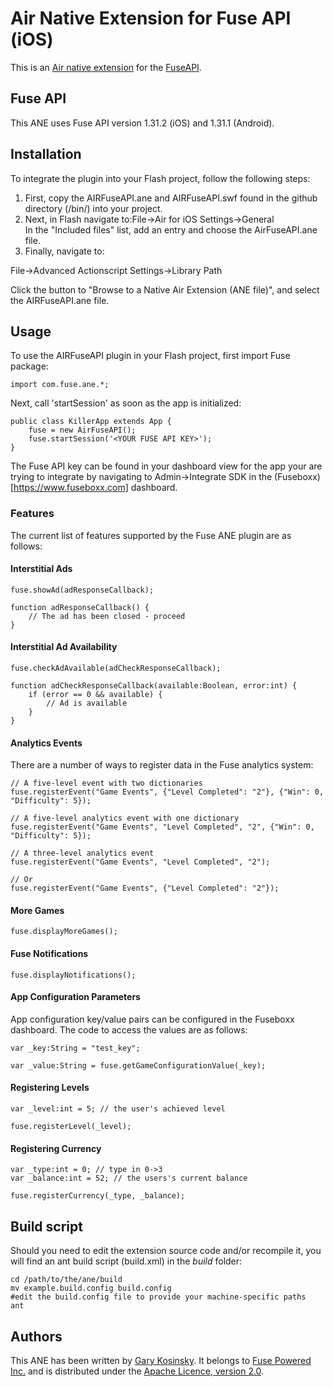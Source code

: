 Air Native Extension for Fuse API (iOS)
======================================

This is an [Air native extension](http://www.adobe.com/devnet/air/native-extensions-for-air.html) for the [FuseAPI](http://www.fuseboxx.com).

Fuse API
---------

This ANE uses Fuse API version 1.31.2 (iOS) and 1.31.1 (Android).

Installation
---------

To integrate the plugin into your Flash project, follow the following steps:

1.  First, copy the AIRFuseAPI.ane and AIRFuseAPI.swf found in the github directory (/bin/) into your project.
2.  Next, in Flash navigate to:<rr />File->Air for iOS Settings->General<br />In the "Included files" list, add an entry and choose the AirFuseAPI.ane file.
3.  Finally, navigate to:

File->Advanced Actionscript Settings->Library Path

Click the button to "Browse to a Native Air Extension (ANE file)", and select the AIRFuseAPI.ane file.


Usage
---------

To use the AIRFuseAPI plugin in your Flash project, first import Fuse package: 

    import com.fuse.ane.*;

Next, call 'startSession' as soon as the app is initialized:

    public class KillerApp extends App {
        fuse = new AirFuseAPI();
        fuse.startSession('<YOUR FUSE API KEY>');
    }

The Fuse API key can be found in your dashboard view for the app your are trying to integrate by navigating to Admin->Integrate SDK in the (Fuseboxx)[https://www.fuseboxx.com] dashboard.


### Features ####

The current list of features supported by the Fuse ANE plugin are as follows:

#### Interstitial Ads ####

    fuse.showAd(adResponseCallback);

    function adResponseCallback() {
        // The ad has been closed - proceed
    }

#### Interstitial Ad Availability ####
    
    fuse.checkAdAvailable(adCheckResponseCallback);

    function adCheckResponseCallback(available:Boolean, error:int) {
        if (error == 0 && available) {
            // Ad is available
        }
    }


#### Analytics Events ####

There are a number of ways to register data in the Fuse analytics system:

    // A five-level event with two dictionaries
    fuse.registerEvent("Game Events", {"Level Completed": "2"}, {"Win": 0, "Difficulty": 5});
    
    // A five-level analytics event with one dictionary
    fuse.registerEvent("Game Events", "Level Completed", "2", {"Win": 0, "Difficulty": 5});

    // A three-level analytics event
    fuse.registerEvent("Game Events", "Level Completed", "2");
    
    // Or
    fuse.registerEvent("Game Events", {"Level Completed": "2"});

#### More Games ####

    fuse.displayMoreGames();
    
    
#### Fuse Notifications ####

    fuse.displayNotifications();


#### App Configuration Parameters ####

App configuration key/value pairs can be configured in the Fuseboxx dashboard.  The code to access the values are as follows:

    var _key:String = "test_key";
    
    var _value:String = fuse.getGameConfigurationValue(_key);


#### Registering Levels ####

    var _level:int = 5; // the user's achieved level
    
    fuse.registerLevel(_level);


#### Registering Currency ####

    var _type:int = 0; // type in 0->3
    var _balance:int = 52; // the users's current balance
    
    fuse.registerCurrency(_type, _balance);
    

Build script
---------

Should you need to edit the extension source code and/or recompile it, you will find an ant build script (build.xml) in the *build* folder:

    cd /path/to/the/ane/build
    mv example.build.config build.config
    #edit the build.config file to provide your machine-specific paths
    ant


Authors
------

This ANE has been written by [Gary Kosinsky](http://www.fuseboxx.com). It belongs to [Fuse Powered Inc.](http://www.fusepowered.com) and is distributed under the [Apache Licence, version 2.0](http://www.apache.org/licenses/LICENSE-2.0).
